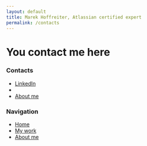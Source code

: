 ```yaml
---
layout: default
title: Marek Hoffreiter, Atlassian certified expert
permalink: /contacts
---
```


# You contact me here

<div class="sidebar">
  <h3>Contacts</h3>
  <ul>
    <li><a target="_blank" href="https://www.linkedin.com/in/marek-hoffreiter/">LinkedIn</a></li>
    <li><a href="/projects"></a></li>
    <li><a href="/about">About me</a></li>    
  </ul>
</div>

<div class="sidebar">
  <h3>Navigation</h3>
  <ul>
    <li><a href="/">Home</a></li>
    <li><a href="/projects">My work</a></li>
    <li><a href="/about">About me</a></li>    
  </ul>
</div>
